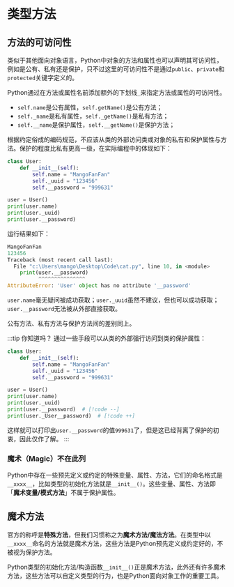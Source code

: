 # 类型方法
## 方法的可访问性
类似于其他面向对象语言，Python中对象的方法和属性也可以声明其可访问性，例如是公有、私有还是保护，只不过这里的可访问性不是通过`public`、`private`和`protected`关键字定义的。

Python通过在方法或属性名前添加额外的下划线`_`来指定方法或属性的可访问性。
* `self.name`是公有属性，`self.getName()`是公有方法；
* `self._name`是私有属性，`self._getName()`是私有方法；
* `self.__name`是保护属性，`self.__getName()`是保护方法；

根据约定俗成的编码规范，不应该从类的外部访问类或对象的私有和保护属性与方法。保护的程度比私有更高一级，在实际编程中的体现如下：
```python
class User:
    def __init__(self):
        self.name = "MangoFanFan"
        self._uuid = "123456"
        self.__password = "999631"

user = User()
print(user.name)
print(user._uuid)
print(user.__password)
```
运行结果如下：
```python
MangoFanFan
123456
Traceback (most recent call last):
  File "c:\Users\mango\Desktop\Code\cat.py", line 10, in <module>
    print(user.__password)
          ^^^^^^^^^^^^^^^
AttributeError: 'User' object has no attribute '__password'
```

`user.name`毫无疑问被成功获取；`user._uuid`虽然不建议，但也可以成功获取；`user.__password`无法被从外部直接获取。

公有方法、私有方法与保护方法间的差别同上。

:::tip 你知道吗？
通过一些手段可以从类的外部强行访问到类的保护属性：
```python
class User:
    def __init__(self):
        self.name = "MangoFanFan"
        self._uuid = "123456"
        self.__password = "999631"

user = User()
print(user.name)
print(user._uuid)
print(user.__password)  # [!code --]
print(user._User__password)  # [!code ++]
```
这样就可以打印出`user.__password`的值`999631`了，但是这已经背离了保护的初衷，因此仅作了解。
:::

### 魔术（Magic）不在此列
Python中存在一些预先定义或约定的特殊变量、属性、方法，它们的命名格式是`__xxxx__`，比如类型的初始化方法就是`__init__()`。这些变量、属性、方法即「**魔术变量/模式方法**」不属于保护属性。

## 魔术方法
官方的称呼是**特殊方法**，但我们习惯称之为**魔术方法/魔法方法**。在类型中以`__xxxx__`命名的方法就是魔术方法，这些方法是Python预先定义或约定好的，不被视为保护方法。

Python类型的初始化方法/构造函数`__init__()`正是魔术方法，此外还有许多魔术方法，这些方法可以自定义类型的行为，也是Python面向对象工作的重要工具。
